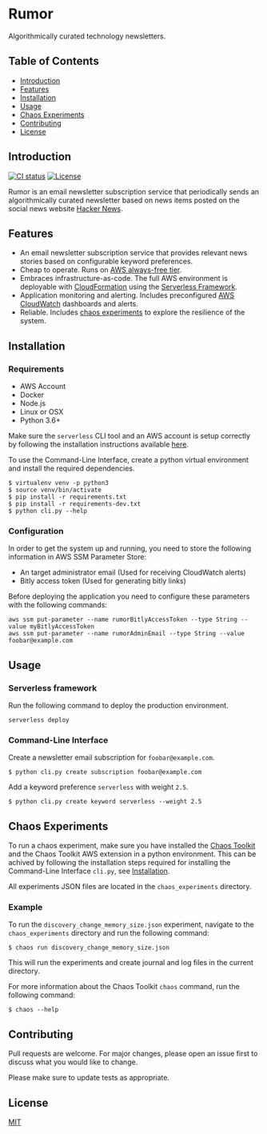 # Rumor
Algorithmically curated technology newsletters.

## Table of Contents
- [Introduction](#introduction)
- [Features](#features)
- [Installation](#installation)
- [Usage](#usage)
- [Chaos Experiments](#chaos-experiments)
- [Contributing](#contributing)
- [License](#license)

## Introduction
[![CI status](https://travis-ci.com/SudoQ/rumor.svg?branch=master)](https://travis-ci.com/SudoQ/rumor)
[![License](https://img.shields.io/badge/license-MIT-blue.svg)](https://opensource.org/licenses/MIT)

Rumor is an email newsletter subscription service that periodically sends an algorithmically curated newsletter based on news items posted on the social news website [Hacker News](https://news.ycombinator.com/).

## Features
* An email newsletter subscription service that provides relevant news stories based on configurable keyword preferences.
* Cheap to operate. Runs on [AWS always-free tier](https://aws.amazon.com/free/?awsf.Free%20Tier%20Types=categories%23alwaysfree).
* Embraces infrastructure-as-code. The full AWS environment is deployable with [CloudFormation](https://aws.amazon.com/cloudformation/) using the [Serverless Framework](https://serverless.com/).
* Application monitoring and alerting. Includes preconfigured [AWS CloudWatch](https://aws.amazon.com/cloudwatch/) dashboards and alerts.
* Reliable. Includes [chaos experiments](https://principlesofchaos.org/) to explore the resilience of the system.

## Installation

### Requirements
* AWS Account
* Docker
* Node.js
* Linux or OSX
* Python 3.6+

Make sure the `serverless` CLI tool and an AWS account is setup correctly by following the installation instructions available [here](https://serverless.com/framework/docs/providers/aws/guide/installation/).

To use the Command-Line Interface, create a python virtual environment and install the required dependencies.
```
$ virtualenv venv -p python3
$ source venv/bin/activate
$ pip install -r requirements.txt
$ pip install -r requirements-dev.txt
$ python cli.py --help
```

### Configuration
In order to get the system up and running, you need to store the following information in AWS SSM Parameter Store:
- An target administrator email (Used for receiving CloudWatch alerts)
- Bitly access token (Used for generating bitly links)

Before deploying the application you need to configure these parameters with the following commands:
```
aws ssm put-parameter --name rumorBitlyAccessToken --type String --value myBitlyAccessToken
aws ssm put-parameter --name rumorAdminEmail --type String --value foobar@example.com
```

## Usage
### Serverless framework
Run the following command to deploy the production environment.
```
serverless deploy
```

### Command-Line Interface

Create a newsletter email subscription for `foobar@example.com`.
```
$ python cli.py create subscription foobar@example.com
```

Add a keyword preference `serverless` with weight `2.5`.
```
$ python cli.py create keyword serverless --weight 2.5
```

## Chaos Experiments

To run a chaos experiment, make sure you have installed the [Chaos Toolkit](https://chaostoolkit.org/) and the Chaos Toolkit AWS extension in a python environment. This can be achived by following the installation steps required for installing the Command-Line Interface `cli.py`, see [Installation](#installation).

All experiments JSON files are located in the `chaos_experiments` directory.

### Example
To run the `discovery_change_memory_size.json` experiment, navigate to the `chaos_experiments` directory and run the following command:

```
$ chaos run discovery_change_memory_size.json
```

This will run the experiments and create journal and log files in the current directory.

For more information about the Chaos Toolkit `chaos` command, run the following command:

```
$ chaos --help
```

## Contributing
Pull requests are welcome. For major changes, please open an issue first to discuss what you would like to change.

Please make sure to update tests as appropriate.

## License
[MIT](https://choosealicense.com/licenses/mit/)
